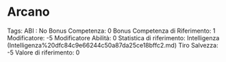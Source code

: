 # Arcano

Tags: ABI
: No
Bonus Competenza: 0
Bonus Competenza di Riferimento: 1
Modificatore: -5
Modificatore  Abilità: 0
Statistica di riferimento: Intelligenza (Intelligenza%20dfc84c9e66244c50a87da25ce18bffc2.md)
Tiro Salvezza: -5
Valore di riferimento: 0